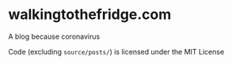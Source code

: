 # walkingtothefridge.com
A blog because coronavirus

Code (excluding `source/posts/`) is licensed under the MIT License
